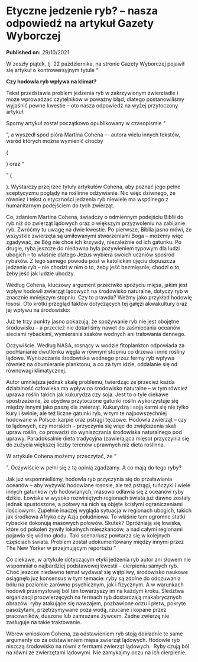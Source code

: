 # Etyczne jedzenie ryb? – nasza odpowiedź na artykuł Gazety Wyborczej

**Published on:** <span class="ml-10 mb-10">29/10/2021</span>

W zeszły piątek, tj. 22 października, na stronie Gazety Wyborczej pojawił się artykuł o kontrowersyjnym tytule “

**Czy hodowla ryb wpływa na klimat?**

Tekst przedstawia problem jedzenia ryb w zakrzywionym zwierciadle i może wprowadzać czytelników w poważny błąd, dlatego postanowiliśmy wyjaśnić pewne kwestie – oto nasza odpowiedź na wyżej przytoczony artykuł.

Sporny artykuł został początkowo opublikowany w czasopismie “

”, a wyszedł spod pióra Martina Cohena –- autora wielu innych tekstów, wśród których można wymienić choćby

(

) oraz “

” (

). Wystarczy przejrzeć tytuły artykułów Cohena, aby poznać jego pełne sceptycyzmu poglądy na roślinne odżywianie. Nic więc dziwnego, że również i tekst o etyczności jedzenia ryb niewiele ma wspólnego z humanitarnym podejściem do tych zwierząt.

Co, zdaniem Martina Cohena, świadczy o odmiennym podejściu Biblii do ryb niż do zwierząt lądowych oraz o większym przyzwoleniu na zabijanie ryb. Zwróćmy tu uwagę na dwie kwestie. Po pierwsze, Biblia jasno mówi, że wszystkie zwierzęta są umiłowanymi stworzeniami Boga – możemy więc zgadywać, że Bóg nie chce ich krzywdy, niezależnie od ich gatunku. Po drugie, ryba jeszcze do niedawna była pożywieniem typowym dla ludzi ubogich – to właśnie dlatego Jezus wybiera swoich uczniów spośród rybaków. Z tego samego powodu post w katolickim ujęciu dopuszcza jedzenie ryb – nie chodzi w nim o to, żeby jeść bezmięsnie; chodzi o to, żeby jeść jak ludzie ubodzy.

Według Cohena, kluczowy argument przeciwko spożyciu mięsa, jakim jest wpływ hodowli zwierząt lądowych na środowisko naturalne, dotyczy ryb w znacznie mniejszym stopniu. Czy to prawda? Weźmy jako przykład hodowlę łososi. Oto krótki przegląd faktów dotyczących tej gałęzi akwakultury oraz jej wpływu na środowisko:

Już te trzy punkty jasno pokazują, że spożywanie ryb nie jest obojętne środowisku – a przecież nie dotarliśmy nawet do zaśmiecania oceanów sieciami rybackimi, wymierania ssaków wodnych ani trałowania dennego.

Oczywiście. Według NASA, rosnący w wodzie fitoplankton odpowiada za pochłanianie dwutlenku węgla w równym stopniu co drzewa i inne rośliny lądowe. Wyniszczanie środowiska wodnego przez fermy ryb wpływa również na obumieranie planktonu, a co za tym idzie, oddalanie się od równowagi klimatycznej.

Autor umniejsza jednak skalę problemu, twierdząc że przecież każda działalność człowieka ma wpływ na środowisko naturalne – w tym również uprawa roślin takich jak kukurydza czy soja. Jest to o tyle ciekawe spostrzeżenie, że obydwa przytoczone gatunki roślin wykorzystuje się między innymi jako paszę dla zwierząt. Kukurydzą i soją karmi się nie tylko kury i świnie, ale też liczne gatunki ryb, w tym te najpowszechniej hodowane w Polsce: karpie oraz pstrągi tęczowe. Hodowla zwierząt – czy to lądowych, czy morskich – przyczynia się więc do zwiększenia skali upraw roślin, co prowadzi do wyniszczania środowiska naturalnego pod uprawy. Paradoksalnie dieta tradycyjna (zawierająca mięso) przyczynia się do zużycia większej liczby terenów uprawnych niż dieta roślinna.

W artykule Cohena możemy przeczytać, że “

”. Oczywiście w pełni się z tą opinią zgadzamy. A co mają do tego ryby?

Jak już wspomnieliśmy, hodowla ryb przyczynia się do przeławiania oceanów – aby wyżywić hodowlane łososie, ale też pstrągi, tuńczyki i wiele innych gatunków ryb hodowlanych, masowo odławia się z oceanów ryby dzikie. Łowiska w wysoko rozwiniętych regionach świata już dawno zostały jednak spustoszone, a połowy na nich są objęte ścisłymi ograniczeniami ilościowymi. Zupełnie inaczej wygląda sytuacja w regionach ubogich, takich jak środkowa Afryka czy Azja południowa. To właśnie tam ogromne statki rybackie dokonują masowych połowów. Skutek? Opróżniają się łowiska, które od pokoleń żywiły lokalnych mieszkańców, a nad całymi regionami pojawia się widmo głodu. Taki scenariusz powtarza się w kolejnych częściach świata. Problem został udokumentowany między innymi przez The New Yorker w przejmującym reportażu “

Co ciekawe, w artykule dotyczącym etyki jedzenia ryb autor ani słowem nie wspomniał o najbardziej podstawowej kwestii – cierpieniu samych ryb. Choć jeszcze niedawno temat wydawał się wątpliwy, środowisko naukowe osiągnęło już konsensus w tym temacie: ryby są zdolne do odczuwania bólu na poziomie zarówno psychicznym, jak i fizycznym. A w warunkach hodowli przemysłowej ból ten towarzyszy im na każdym kroku. Śledztwa organizacji prozwierzęcych na fermach ryb dostarczają makabrycznych obrazów: ryby atakujące się nawzajem, pozbawione oczu i płetw, pokryte pasożytami, przetrzymywane poza wodą, rzucane i kopane przez pracowników, duszone lub zamrażane żywcem. Żadne zwierzę nie zasługuje na takie traktowanie.

Wbrew wnioskom Cohena, za odstawieniem ryb stoją dokładnie te same argumenty co za odstawieniem mięsa zwierząt lądowych. Hodowle ryb niszczą środowisko na równi z fermami zwierząt lądowych.  Ryby czują ból na równi ze zwierzętami lądowymi. Nie zamykajmy oczu na ich cierpienie.


